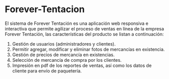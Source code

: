 # Forever-Tentacion 
El sistema de Forever Tentación es una aplicación web responsiva e interactiva que permite agilizar el proceso de ventas en línea de la empresa Forever Tentación, las características del producto se listan a continuación: 
1. Gestión de usuarios (administradores y clientes). 
2. Permitir agregar, modificar y eliminar fotos de mercancías en existencia. 
3. Gestión de precios de mercancía en existencias. 
4. Selección de mercancía de compra por los clientes. 
5. Impresión en pdf de los reportes de ventas, así como los datos de cliente para envío de paquetería. 
